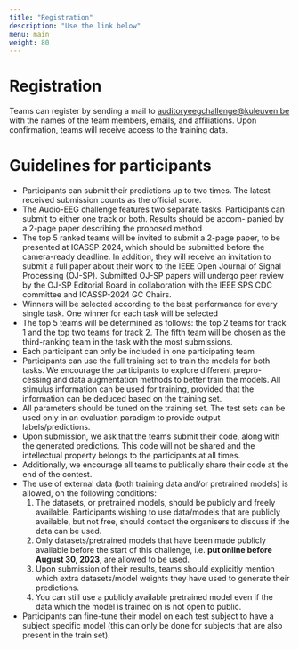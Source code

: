 ```yaml
---
title: "Registration"
description: "Use the link below"
menu: main
weight: 80
---
```


# Registration
Teams can register by sending a mail to
auditoryeegchallenge@kuleuven.be with the names of the team members, emails, and affiliations. Upon confirmation, teams will receive access to the training data. 


# Guidelines for participants

- Participants can submit their predictions up to two times. The latest received submission counts as the official score.
- The Audio-EEG challenge features two separate tasks. Participants can submit to either one track or both. Results should be accom-
panied by a 2-page paper describing the proposed method
- The top 5 ranked teams will be invited to submit a 2-page paper, to be presented at ICASSP-2024, which should be submitted before
the camera-ready deadline. In addition, they will receive an invitation to submit a full paper about their work to the IEEE Open Journal
of Signal Processing (OJ-SP). Submitted OJ-SP papers will undergo peer review by the OJ-SP Editorial Board in collaboration with
the IEEE SPS CDC committee and ICASSP-2024 GC Chairs.
- Winners will be selected according to the best performance for every single task. One winner for each task will be selected
- The top 5 teams will be determined as follows: the top 2 teams for track 1 and the top two teams for track 2. The fifth team will be
chosen as the third-ranking team in the task with the most submissions.
- Each participant can only be included in one participating team    
- Participants can use the full training set to train the models for both tasks. We encourage the participants to explore different prepro-
cessing and data augmentation methods to better train the models. All stimulus information can be used for training, provided that the
information can be deduced based on the training set.
- All parameters should be tuned on the training set. The test sets can be used only in an evaluation paradigm to provide output
labels/predictions.
- Upon submission, we ask that the teams submit their code, along with the generated predictions. This code will not be shared and the intellectual property belongs to the participants at all times. 
- Additionally, we encourage all teams to publically share their code at the end of the contest. 
- The use of external data (both training data and/or pretrained models) is allowed, on the following conditions: 
    1. The datasets, or pretrained models, should be publicly and freely available. Participants wishing to use data/models that are publicly available, but not free, should contact the organisers to discuss if the data can be used. 
    2. Only datasets/pretrained models that have been made publicly available before the start of this challenge, i.e. **put online before August 30, 2023**, are allowed to be used. 
    3. Upon submission of their results, teams should explicitly mention which extra datasets/model weights they have used to generate their predictions.
    4. You can still use a publicly available pretrained model even if the data which the model is trained on is not open to public.
- Participants can fine-tune their model on each test subject to have a subject specific model (this can only be done for subjects that are also present in the train set).
